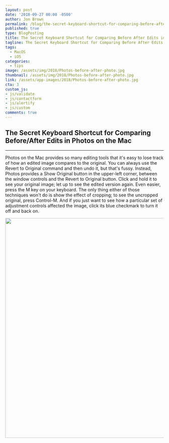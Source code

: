 ```yaml
---
layout: post
date: '2018-09-27 00:00 -0500'
author: Jon Brown
permalink: /blog/the-secret-keyboard-shortcut-for-comparing-before-after-edits-in-photos-on-the-mac/
published: true
type: BlogPosting
title: The Secret Keyboard Shortcut for Comparing Before After Edits in Photos on the Mac
tagline: The Secret Keyboard Shortcut for Comparing Before After Edits in Photos on the Mac
tags:
  - MacOS
  - iOS
categories:
  - tips
image: /assets/img/2018/Photos-before-after-photo.jpg
thumbnail: /assets/img/2018/Photos-before-after-photo.jpg
link: /assets/app-images/2018/Photos-before-after-photo.jpg
cta: 3
custom_js:
- js/validate
- js/contactform
- js/alertify
- js/custom
comments: true
---
```

## The Secret Keyboard Shortcut for Comparing Before/After Edits in Photos on the Mac
---

Photos on the Mac provides so many editing tools that it's easy to lose
track of how an edited image compares to the original. You can always
use the Revert to Original command and then undo it, but that's fussy.
Instead, Photos provides a Show Original button in the upper-left corner, between
the window controls and the Revert to Original button. Click and hold it
to see your original image; let up to see the edited version again. Even
easier, press the M key on your keyboard. The only thing either of those
techniques won't do is show the effect of cropping; to see the uncropped
original, press Control-M. And if you just want to see how a particular
set of adjustment controls affected the image, click its blue checkmark
to turn it off and back on.

<img src="{{ site.site_cdn }}/assets/img/blog/2018/secretkeyboard/image4.jpg" class="img-fluid rounded m-2" width="700" />